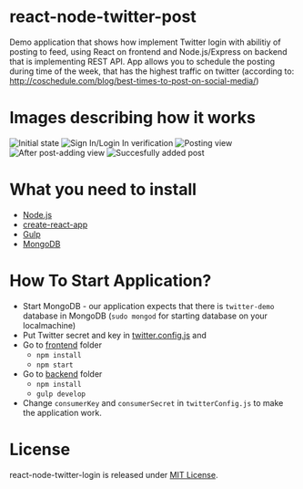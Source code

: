 # react-node-twitter-post

Demo application that shows how implement Twitter login with abilitiy of posting to feed, using React on frontend and Node.js/Express on backend that is implementing REST API.
App allows you to schedule the posting during time of the week, that has the highest traffic on twitter (according to: http://coschedule.com/blog/best-times-to-post-on-social-media/)

# Images describing how it works
![Initial state](https://s18.postimg.cc/4c0jqcii1/image.png "Never gonna give you up")
![Sign In/Login In verification](https://s18.postimg.cc/6gkwrfzk9/image.png "Never gonna let you down")
![Posting view](https://s18.postimg.cc/763p3sse1/image.png "Never gonna tell a lie")
![After post-adding view](https://s18.postimg.cc/v9ugs3qah/image.png "I thought nobody reads these descriptions lol")
![Succesfully added post](https://s18.postimg.cc/hsxi98nop/image.png "Or hurt you")


# What you need to install

* [Node.js](https://nodejs.org/en/)
* [create-react-app](https://github.com/facebookincubator/create-react-app)
* [Gulp](http://gulpjs.com/)
* [MongoDB](https://www.mongodb.com/)

# How To Start Application?

* Start MongoDB - our application expects that there is `twitter-demo` database in MongoDB (`sudo mongod` for starting database on your localmachine)
* Put Twitter secret and key in [twitter.config.js](https://github.com/GenFirst/react-node-twitter-login/blob/master/backend/twitter.config.js) and
* Go to [frontend](https://github.com/GenFirst/react-node-twitter-login/tree/master/frontend) folder
  * `npm install`
  * `npm start`
* Go to [backend](https://github.com/GenFirst/react-node-twitter-login/tree/master/backend) folder
  * `npm install`
  * `gulp develop`
* Change `consumerKey` and `consumerSecret` in `twitterConfig.js` to make the application work.

# License

react-node-twitter-login is released under [MIT License](https://opensource.org/licenses/MIT).
